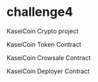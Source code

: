 # challenge4
KaseiCoin Crypto project

KaseiCoin Token Contract



KaseiCoin Crowsale Contract




KaseiCoin Deployer Contract
